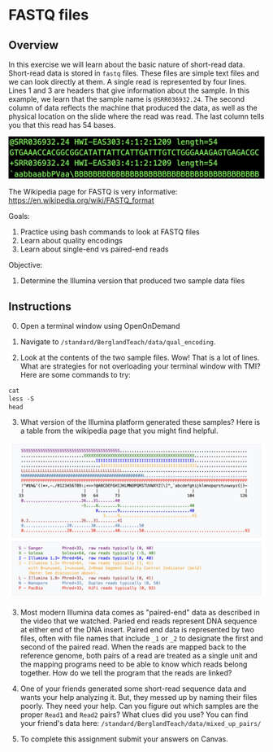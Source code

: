 # **FASTQ files**

## Overview
In this exercise we will learn about the basic nature of short-read data. Short-read data is stored in `fastq` files. These files are simple text files and we can look directly at them. A single read is represented by four lines. Lines 1 and 3 are headers that give information about the sample. In this example, we learn that the sample name is `@SRR036932.24`. The second column of data reflects the machine that produced the data, as well as the physical location on the slide where the read was read. The last column tells you that this read has 54 bases.

<p align="center">
  <img src="/Module_2/images/fastq.jpeg" width="1000"/>
</p>

The Wikipedia page for FASTQ is very informative:
https://en.wikipedia.org/wiki/FASTQ_format

Goals:
1. Practice using bash commands to look at FASTQ files
2. Learn about quality encodings
3. Learn about single-end vs paired-end reads

Objective:
1. Determine the Illumina version that produced two sample data files

## Instructions
0. Open a terminal window using OpenOnDemand

1. Navigate to `/standard/BerglandTeach/data/qual_encoding`.

2. Look at the contents of the two sample files. Wow! That is a lot of lines. What are strategies for not overloading your terminal window with TMI? Here are some commands to try:

```
cat
less -S
head
```

3. What version of the Illumina platform generated these samples? Here is a table from the wikipedia page that you might find helpful.

<p align="center">
  <img src="/Module_2/images/fastq_encoding.jpeg" width="1000"/>
</p>

3. Most modern Illumina data comes as "paired-end" data as described in the video that we watched. Paried end reads represent DNA sequence at either end of the DNA insert. Paired end data is represented by two files, often with file names that include `_1` or `_2` to designate the first and second of the paired read. When the reads are mapped back to the reference genome, both pairs of a read are treated as a single unit and the mapping programs need to be able to know which reads belong together. How do we tell the program that the reads are linked?

4. One of your friends generated some short-read sequence data and wants your help analyzing it. But, they messed up by naming their files poorly. They need your help. Can you figure out which samples are the proper `Read1` and `Read2` pairs? What clues did you use? You can find your friend's data here: `/standard/BerglandTeach/data/mixed_up_pairs/`

4. To complete this assignment submit your answers on Canvas.
